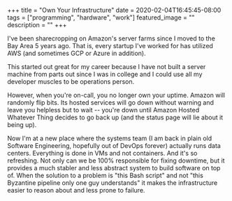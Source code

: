 +++
title =  "Own Your Infrastructure"
date = 2020-02-04T16:45:45-08:00
tags = ["programming", "hardware", "work"]
featured_image = ""
description = ""
+++

I've been sharecropping on Amazon's server farms since I moved to the Bay Area 5 years ago. That is, every startup I've worked for has utilized AWS (and sometimes GCP or Azure in addition).

This started out great for my career because I have not built a server machine from parts out since I was in college and I could use all my developer muscles to be operations person.

However, when you're on-call, you no longer own your uptime. Amazon will randomly flip bits. Its hosted services will go down without warning and leave you helpless but to wait -- you're down until Amazon Hosted Whatever Thing decides to go back up (and the status page will lie about it being up).

Now I'm at a new place where the systems team (I am back in plain old Software Engineering, hopefully out of DevOps forever) actually runs data centers. Everything is done in VMs and not containers. And it's so refreshing. Not only can we be 100% responsible for fixing downtime, but it provides a much stabler and less abstract system to build software on top of. When the solution to a problem is "this Bash script" and not "this Byzantine pipeline only one guy understands" it makes the infrastructure easier to reason about and less prone to failure.

